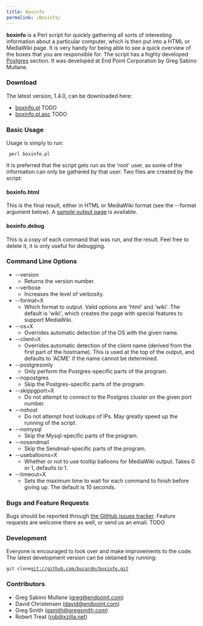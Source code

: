 ```yaml
---
title: Boxinfo
permalink: /Boxinfo/
---
```


**boxinfo** is a Perl script for quickly gathering all sorts of interesting information about a particular computer, which is then put into a HTML or MediaWiki page. It is very handy for being able to see a quick overview of the boxes that you are responsible for. The script has a highly developed [Postgres](/Postgres "wikilink") section. It was developed at End Point Corporation by Greg Sabino Mullane.

### Download

The latest version, 1.4.0, can be downloaded here:

-   [boxinfo.pl](http://bucardo.org/downloads/boxinfo.pl) TODO
-   [boxinfo.pl.asc](http://bucardo.org/downloads/boxinfo.pl.asc) TODO

### Basic Usage

Usage is simply to run:

` perl boxinfo.pl`

It is preferred that the script gets run as the 'root' user, as some of the information can only be gathered by that user. Two files are created by the script:

#### boxinfo.html

This is the final result, either in HTML or MediaWiki format (see the --format argument below). A [sample output page](/Boxinfo/Example "wikilink") is available.

#### boxinfo.debug

This is a copy of each command that was run, and the result. Feel free to delete it, it is only useful for debugging.

### Command Line Options

-   --version
    -   Returns the version number.
-   --verbose
    -   Increases the level of verbosity.
-   --format=X
    -   Which format to output. Valid options are 'html' and 'wiki'. The default is 'wiki', which creates the page with special features to support MediaWiki.
-   --os=X
    -   Overrides automatic detection of the OS with the given name.
-   --client=X
    -   Overrides automatic detection of the client name (derived from the first part of the hostname). This is used at the top of the output, and defaults to 'ACME' if the name cannot be determined.
-   --postgresonly
    -   Only perform the Postgres-specific parts of the program.
-   --nopostgres
    -   Skip the Postgres-specific parts of the program.
-   --skippgport=X
    -   Do not attempt to connect to the Postgres cluster on the given port number.
-   --nohost
    -   Do not attempt host lookups of IPs. May greatly speed up the running of the script.
-   --nomysql
    -   Skip the Mysql-specific parts of the program.
-   --nosendmail
    -   Skip the Sendmail-specific parts of the program.
-   --useballoons=X
    -   Whether or not to use tooltip balloons for MediaWiki output. Takes 0 or 1, defaults to 1.
-   --timeout=X
    -   Sets the maximum time to wait for each command to finish before giving up. The default is 10 seconds.

### Bugs and Feature Requests

Bugs should be reported through [the GitHub issues tracker](http://github.com/bucardo/boxinfo/issues). Feature requests are welcome there as well, or send us an email. TODO

### Development

Everyone is encouraged to look over and make improvements to the code. The latest development version can be obtained by running:

` git clone `[`git://github.com/bucardo/boxinfo.git`](git://github.com/bucardo/boxinfo.git)

### Contributors

-   Greg Sabino Mullane (greg@endpoint.com)
-   David Christensen (david@endpoint.com)
-   Greg Smith (gsmith@gregsmith.com)
-   Robert Treat (rob@xzilla.net)
